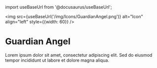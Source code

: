 import useBaseUrl from '@docusaurus/useBaseUrl';

<img src={useBaseUrl('/img/Icons/GuardianAngel.png')} alt="Icon" align="left" style={{width: 60}} />
# Guardian Angel

Lorem ipsum dolor sit amet, consectetur adipiscing elit. Sed do eiusmod tempor incididunt ut labore et dolore magna aliqua.
